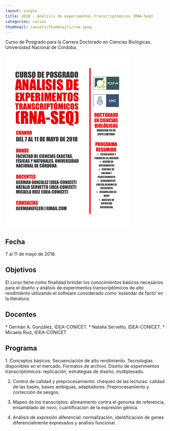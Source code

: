 ```yaml
---
layout: single
title: 2018 - Análisis de experimentos transcriptómicos (RNA-Seq)
categories: cursos
thumbnail: /assets/thumbnails/rna.jpeg
---
```


Curso de Posgrado para la Carrera Doctorado en Ciencias Biológicas, Universidad Nacional de Córdoba.


![flyer](/assets/img/cursos/flyer-rna-seq.png)

<h2>Fecha</h2>
7 al 11 de mayo de 2018.

<h2>Objetivos</h2>
El curso tiene como finalidad brindar los conocimientos básicos necesarios para el diseño y análisis de experimentos transcriptómicos de alto rendimiento utilizando el software considerado como ‘estándar de facto’ en la literatura.

<h2>Docentes</h2>
* Germán A. González, IDEA-CONICET. 
* Natalia Servetto, IDEA-CONICET.
* Micaela Ruiz, IDEA-CONICET

<h2>Programa</h2>
1. Conceptos básicos: Secuenciación de alto rendimiento. Tecnologías disponibles en el
mercado. Formatos de archivo. Diseño de experimentos transcriptómicos: replicación,
estrategias de diseño, multiplexado.

2. Control de calidad y preprocesamiento: chequeo de las lecturas: calidad de las bases,
bases ambiguas, adaptadores. Preprocesamiento y corrección de sesgos.

3. Mapeo de los transcriptos: alineamiento contra el genoma de referencia, ensamblado
de novo, cuantificación de la expresión génica.

4. Análisis de expresión diferencial: normalización, identificación de genes
diferencialmente expresados y análisis funcional.

